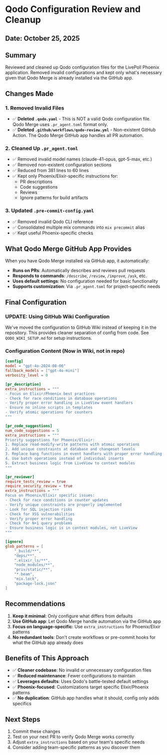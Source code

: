 # Qodo Configuration Review and Cleanup

## Date: October 25, 2025

## Summary
Reviewed and cleaned up Qodo configuration files for the LivePoll Phoenix application. Removed invalid configurations and kept only what's necessary given that Qodo Merge is already installed via the GitHub app.

## Changes Made

### 1. **Removed Invalid Files**
- ✅ **Deleted `.qodo.yaml`** - This is NOT a valid Qodo configuration file. Qodo Merge uses `.pr_agent.toml` format only.
- ✅ **Deleted `.github/workflows/qodo-review.yml`** - Non-existent GitHub Action. The Qodo Merge GitHub app handles all PR automation.

### 2. **Cleaned Up `.pr_agent.toml`**
- ✅ Removed invalid model names (claude-41-opus, gpt-5-max, etc.)
- ✅ Removed non-existent configuration sections
- ✅ Reduced from 381 lines to 60 lines
- ✅ Kept only Phoenix/Elixir-specific instructions for:
  - PR descriptions
  - Code suggestions
  - Reviews
  - Ignore patterns for build artifacts

### 3. **Updated `.pre-commit-config.yaml`**
- ✅ Removed invalid Qodo CLI reference
- ✅ Consolidated multiple mix commands into `mix precommit` alias
- ✅ Kept useful Phoenix-specific checks

## What Qodo Merge GitHub App Provides

When you have Qodo Merge installed via GitHub app, it automatically:
- **Runs on PRs**: Automatically describes and reviews pull requests
- **Responds to commands**: `/describe`, `/review`, `/improve`, `/ask`, etc.
- **Uses default settings**: No configuration needed for basic functionality
- **Supports customization**: Via `.pr_agent.toml` for project-specific needs

## Final Configuration

### **UPDATE: Using GitHub Wiki Configuration**
We've moved the configuration to GitHub Wiki instead of keeping it in the repository. This provides cleaner separation of config from code. See `QODO_WIKI_SETUP.md` for setup instructions.

### Configuration Content (Now in Wiki, not in repo)
```toml
[config]
model = "gpt-4o-2024-08-06"  
fallback_models = ["gpt-4o-mini"]
verbosity_level = 0

[pr_description]
extra_instructions = """
- Focus on Elixir/Phoenix best practices
- Check for race conditions in database operations
- Verify proper error handling in LiveView event handlers
- Ensure no inline scripts in templates
- Verify atomic operations for counters
"""

[pr_code_suggestions]
num_code_suggestions = 5
extra_instructions = """
Priority suggestions for Phoenix/Elixir:
1. Replace read-modify-write patterns with atomic operations
2. Add unique constraints at database and changeset levels
3. Replace bang functions in event handlers with proper error handling
4. Use batch operations instead of individual inserts
5. Extract business logic from LiveView to context modules
"""

[pr_reviewer]
require_tests_review = true
require_security_review = true
extra_instructions = """
Focus on Phoenix/Elixir specific issues:
- Check for race conditions in counter updates
- Verify unique constraints are properly implemented
- Look for SQL injection risks
- Check for XSS vulnerabilities
- Verify proper error handling
- Check for N+1 query problems
- Ensure business logic is in context modules, not LiveView
"""

[ignore]
glob_patterns = [
    "_build/**",
    "deps/**",
    ".elixir_ls/**",
    "node_modules/**",
    "priv/static/**",
    "*.beam",
    "mix.lock",
    "package-lock.json"
]
```

## Recommendations

1. **Keep it minimal**: Only configure what differs from defaults
2. **Use GitHub app**: Let Qodo Merge handle automation via the GitHub app
3. **Focus on language-specific**: Use `extra_instructions` for Phoenix/Elixir patterns
4. **No redundant tools**: Don't create workflows or pre-commit hooks for what the GitHub app already does

## Benefits of This Approach

- ✅ **Cleaner codebase**: No invalid or unnecessary configuration files
- ✅ **Reduced maintenance**: Fewer configurations to maintain
- ✅ **Leverages defaults**: Uses Qodo's battle-tested default settings
- ✅ **Phoenix-focused**: Customizations target specific Elixir/Phoenix patterns
- ✅ **No duplication**: GitHub app handles what it should, config only adds specifics

## Next Steps

1. Commit these changes
2. Test on your next PR to verify Qodo Merge works correctly
3. Adjust `extra_instructions` based on your team's specific needs
4. Consider adding team-specific patterns as you discover them
